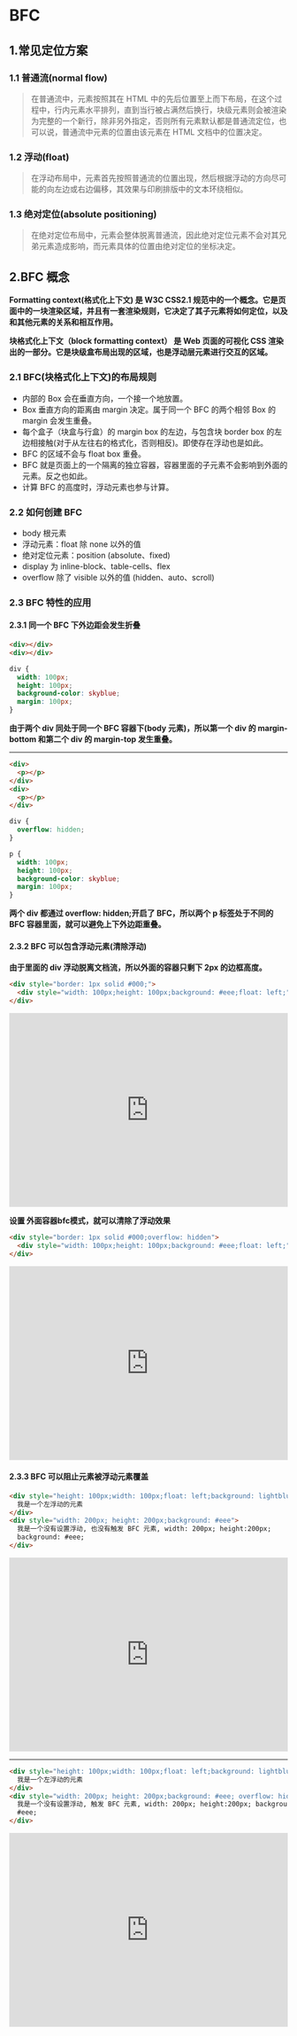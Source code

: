 # BFC

## 1.常见定位方案

### 1.1 普通流(normal flow)

> 在普通流中，元素按照其在 HTML 中的先后位置至上而下布局，在这个过程中，行内元素水平排列，直到当行被占满然后换行，块级元素则会被渲染为完整的一个新行，除非另外指定，否则所有元素默认都是普通流定位，也可以说，普通流中元素的位置由该元素在 HTML 文档中的位置决定。

### 1.2 浮动(float)

> 在浮动布局中，元素首先按照普通流的位置出现，然后根据浮动的方向尽可能的向左边或右边偏移，其效果与印刷排版中的文本环绕相似。

### 1.3 绝对定位(absolute positioning)

> 在绝对定位布局中，元素会整体脱离普通流，因此绝对定位元素不会对其兄弟元素造成影响，而元素具体的位置由绝对定位的坐标决定。

## 2.BFC 概念

**Formatting context(格式化上下文) 是 W3C CSS2.1 规范中的一个概念。它是页面中的一块渲染区域，并且有一套渲染规则，它决定了其子元素将如何定位，以及和其他元素的关系和相互作用。**

**块格式化上下文（block formatting context） 是 Web 页面的可视化 CSS 渲染出的一部分。它是块级盒布局出现的区域，也是浮动层元素进行交互的区域。**

### 2.1 BFC(块格式化上下文)的布局规则

- 内部的 Box 会在垂直方向，一个接一个地放置。
- Box 垂直方向的距离由 margin 决定。属于同一个 BFC 的两个相邻 Box 的 margin 会发生重叠。
- 每个盒子（块盒与行盒）的 margin box 的左边，与包含块 border box 的左边相接触(对于从左往右的格式化，否则相反)。即使存在浮动也是如此。
- BFC 的区域不会与 float box 重叠。
- BFC 就是页面上的一个隔离的独立容器，容器里面的子元素不会影响到外面的元素。反之也如此。
- 计算 BFC 的高度时，浮动元素也参与计算。

### 2.2 如何创建 BFC

- body 根元素
- 浮动元素：float 除 none 以外的值
- 绝对定位元素：position (absolute、fixed)
- display 为 inline-block、table-cells、flex
- overflow 除了 visible 以外的值 (hidden、auto、scroll)

### 2.3 BFC 特性的应用

#### 2.3.1 同一个 BFC 下外边距会发生折叠

```html
<div></div>
<div></div>
```

```css
div {
  width: 100px;
  height: 100px;
  background-color: skyblue;
  margin: 100px;
}
```

**由于两个 div 同处于同一个 BFC 容器下(body 元素)，所以第一个 div 的 margin-bottom 和第二个 div 的 margin-top 发生重叠。**

---

```html
<div>
  <p></p>
</div>
<div>
  <p></p>
</div>
```

```css
div {
  overflow: hidden;
}

p {
  width: 100px;
  height: 100px;
  background-color: skyblue;
  margin: 100px;
}
```

**两个 div 都通过 overflow: hidden;开启了 BFC，所以两个 p 标签处于不同的 BFC 容器里面，就可以避免上下外边距重叠。**

#### 2.3.2 BFC 可以包含浮动元素(清除浮动)

**由于里面的 div 浮动脱离文档流，所以外面的容器只剩下 2px 的边框高度。**

```html
<div style="border: 1px solid #000;">
  <div style="width: 100px;height: 100px;background: #eee;float: left;"></div>
</div>
```

<iframe height="350" style="width: 100%;" scrolling="no" title="css bfc4" src="https://codepen.io/347830076/embed/wvGqxzL?height=265&theme-id=dark&default-tab=html,result" frameborder="no" loading="lazy" allowtransparency="true" allowfullscreen="true">
  See the Pen <a href='https://codepen.io/347830076/pen/wvGqxzL'>css bfc4</a> by cylyiou
  (<a href='https://codepen.io/347830076'>@347830076</a>) on <a href='https://codepen.io'>CodePen</a>.
</iframe>

**设置 外面容器bfc模式，就可以清除了浮动效果**
```html
<div style="border: 1px solid #000;overflow: hidden">
  <div style="width: 100px;height: 100px;background: #eee;float: left;"></div>
</div>
```

<iframe height="350" style="width: 100%;" scrolling="no" title="css bfc3" src="https://codepen.io/347830076/embed/abNyjmy?height=265&theme-id=dark&default-tab=html,result" frameborder="no" loading="lazy" allowtransparency="true" allowfullscreen="true">
  See the Pen <a href='https://codepen.io/347830076/pen/abNyjmy'>css bfc3</a> by cylyiou
  (<a href='https://codepen.io/347830076'>@347830076</a>) on <a href='https://codepen.io'>CodePen</a>.
</iframe>

#### 2.3.3 BFC 可以阻止元素被浮动元素覆盖

```html
<div style="height: 100px;width: 100px;float: left;background: lightblue">
  我是一个左浮动的元素
</div>
<div style="width: 200px; height: 200px;background: #eee">
  我是一个没有设置浮动, 也没有触发 BFC 元素, width: 200px; height:200px;
  background: #eee;
</div>
```
<iframe height="350" style="width: 100%;" scrolling="no" title="css bfc " src="https://codepen.io/347830076/embed/dyMzjMe?height=265&theme-id=dark&default-tab=html,result" frameborder="no" loading="lazy" allowtransparency="true" allowfullscreen="true">
  See the Pen <a href='https://codepen.io/347830076/pen/dyMzjMe'>css bfc </a> by cylyiou
  (<a href='https://codepen.io/347830076'>@347830076</a>) on <a href='https://codepen.io'>CodePen</a>.
</iframe>

---

```html
<div style="height: 100px;width: 100px;float: left;background: lightblue">
  我是一个左浮动的元素
</div>
<div style="width: 200px; height: 200px;background: #eee; overflow: hidden;">
  我是一个没有设置浮动, 触发 BFC 元素, width: 200px; height:200px; background:
  #eee;
</div>
```
<iframe height="350" style="width: 100%;" scrolling="no" title="css bfc2" src="https://codepen.io/347830076/embed/JjXyBKO?height=265&theme-id=dark&default-tab=html,result" frameborder="no" loading="lazy" allowtransparency="true" allowfullscreen="true">
  See the Pen <a href='https://codepen.io/347830076/pen/JjXyBKO'>css bfc2</a> by cylyiou
  (<a href='https://codepen.io/347830076'>@347830076</a>) on <a href='https://codepen.io'>CodePen</a>.
</iframe>
